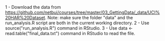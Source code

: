 1 - Download the data from https://github.com/netbui/courses/tree/master/03_GettingData/_data/UCI%20HAR%20Dataset.
Note: make sure the folder "data" and the run_analysis.R script are both in the current working directory.
2 - Use source("run_analysis.R") command in RStudio.
3 - Use data <- read.table("final_data.txt") command in RStudio to read the file.
